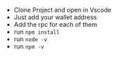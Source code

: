 - Clone Project and open in Vscode
- Just add your wallet address
- Add the rpc for each of them
- run `npm install`
- run `node -v `
- run  `npm -v`
